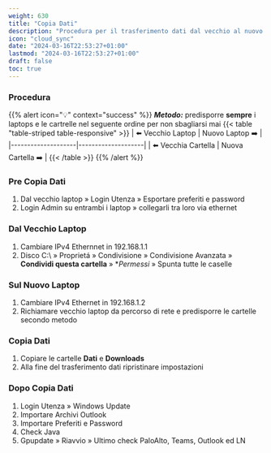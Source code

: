 ```yaml
---
weight: 630
title: "Copia Dati"
description: "Procedura per il trasferimento dati dal vecchio al nuovo laptop"
icon: "cloud_sync"
date: "2024-03-16T22:53:27+01:00"
lastmod: "2024-03-16T22:53:27+01:00"
draft: false
toc: true
---
```


### Procedura

{{% alert icon="💡" context="success" %}}
***Metodo:*** predisporre **sempre** i laptops e le cartrelle nel seguente ordine per non sbagliarsi mai
{{< table "table-striped table-responsive" >}}
| ⬅️ Vecchio Laptop  |   Nuovo Laptop ➡️   |
|--------------------|--------------------|
| ⬅️ Vecchia Cartella |    Nuova Cartella ➡️  |
{{< /table >}}
{{% /alert %}}

### Pre Copia Dati
1. Dal vecchio laptop » Login Utenza » Esportare preferiti e password
2. Login Admin su entrambi i laptop » collegarli tra loro via ethernet

### Dal Vecchio Laptop
1. Cambiare IPv4 Ethernnet in 192.168.1.1 
2. Disco C:\ » Proprietá » Condivisione » Condivisione Avanzata » **Condividi questa cartella** » **Permessi* » Spunta tutte le caselle

### Sul Nuovo Laptop
1. Cambiare IPv4 Ethernet in 192.168.1.2
2. Richiamare vecchio laptop da percorso di rete e predisporre le cartelle secondo metodo

### Copia Dati
1. Copiare le cartelle **Dati** e **Downloads**
2. Alla fine del trasferimento dati ripristinare impostazioni

### Dopo Copia Dati
1. Login Utenza » Windows Update
2. Importare Archivi Outlook
3. Importare Preferiti e Password
4. Check Java
5. Gpupdate » Riavvio » Ultimo check PaloAlto, Teams, Outlook ed LN


